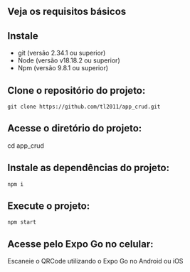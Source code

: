 ## Veja os requisitos básicos

## Instale

- git (versão 2.34.1 ou superior)
- Node (versão v18.18.2 ou superior)
- Npm (versão 9.8.1 ou superior)


## Clone o repositório do projeto:

`git clone https://github.com/tl2011/app_crud.git`

## Acesse o diretório do projeto:

cd app_crud

## Instale as dependências do projeto:

`npm i`


## Execute o projeto:

`npm start`

## Acesse pelo Expo Go no celular:

Escaneie o QRCode utilizando o Expo Go no Android ou iOS
